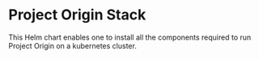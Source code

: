 # Project Origin Stack

This Helm chart enables one to install all the components required to run Project Origin
on a kubernetes cluster.
